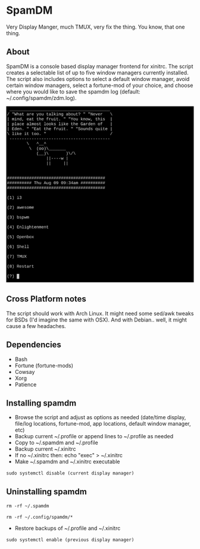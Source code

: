 # SpamDM
Very Display Manger, much TMUX, very fix the thing.  You know, that one thing.

## About
SpamDM is a console based display manager frontend for xinitrc.  The script creates a selectable list of up to five window managers currently installed.  The script also includes options to select a default window manager, avoid certain window managers, select a fortune-mod of your choice, and choose where you would like to save the spamdm log (default: ~/.config/spamdm/zdm.log).  

<p align="center">
  <img width="600" src="https://github.com/csmertx/spamdm/blob/master/spamdm_screenshot.png?raw=true" alt="Preview of spamdm"/>
</p>

## Cross Platform notes

The script should work with Arch Linux.  It might need some sed/awk tweaks for BSDs (I'd imagine the same with OSX).  And with Debian.. well, it might cause a few headaches.

## Dependencies
- Bash
- Fortune (fortune-mods)
- Cowsay
- Xorg
- Patience

## Installing spamdm
- Browse the script and adjust as options as needed (date/time display, file/log locations, fortune-mod, app locations, default window manager, etc)
- Backup current ~/.profile or append lines to ~/.profile as needed
- Copy to ~/.spamdm and ~/.profile
- Backup current ~/.xinitrc
- If no ~/.xinitrc then: echo "exec" > ~/.xinitrc
- Make ~/.spamdm and ~/.xinitrc executable
```
sudo systemctl disable (current display manager)
```

## Uninstalling spamdm
```
rm -rf ~/.spamdm
```
```
rm -rf ~/.config/spamdm/*
```
- Restore backups of ~/.profile and ~/.xinitrc
```
sudo systemctl enable (previous display manager)
```
